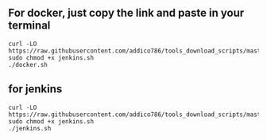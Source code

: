 ## For docker, just copy the link and paste in your terminal
```
curl -LO https://raw.githubusercontent.com/addico786/tools_download_scripts/master/docker.sh
sudo chmod +x jenkins.sh
./docker.sh

```
## for jenkins
```
curl -LO https://raw.githubusercontent.com/addico786/tools_download_scripts/master/jenkins.sh
sudo chmod +x jenkins.sh
./jenkins.sh

```